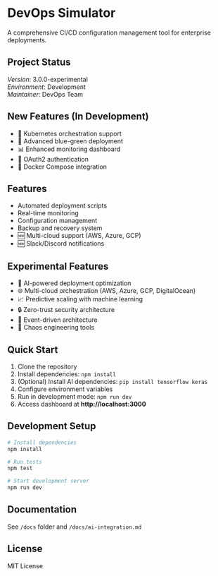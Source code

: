 # DevOps Simulator

A comprehensive CI/CD configuration management tool for enterprise deployments.

## Project Status
*Version*: 3.0.0-experimental  
*Environment*: Development  
*Maintainer*: DevOps Team  

## New Features (In Development)
- 🚀 Kubernetes orchestration support  
- 🔄 Advanced blue-green deployment  
- 📊 Enhanced monitoring dashboard  
- 🔐 OAuth2 authentication  
- 🐳 Docker Compose integration  

## Features
- Automated deployment scripts  
- Real-time monitoring  
- Configuration management  
- Backup and recovery system  
- 🆕 Multi-cloud support (AWS, Azure, GCP)  
- 🆕 Slack/Discord notifications  

## Experimental Features
- 🤖 AI-powered deployment optimization  
- 🌐 Multi-cloud orchestration (AWS, Azure, GCP, DigitalOcean)  
- 📈 Predictive scaling with machine learning  
- 🔒 Zero-trust security architecture  
- 🌊 Event-driven architecture  
- 🎯 Chaos engineering tools  

## Quick Start
1. Clone the repository  
2. Install dependencies: `npm install`  
3. (Optional) Install AI dependencies: `pip install tensorflow keras`  
4. Configure environment variables  
5. Run in development mode: `npm run dev`  
6. Access dashboard at **http://localhost:3000**

## Development Setup
```bash
# Install dependencies
npm install

# Run tests
npm test

# Start development server
npm run dev
```

## Documentation
See `/docs` folder and `/docs/ai-integration.md`

## License
MIT License
